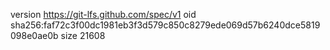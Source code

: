 version https://git-lfs.github.com/spec/v1
oid sha256:faf72c3f00dc1981eb3f3d579c850c8279ede069d57b6240dce5819098e0ae0b
size 21608
